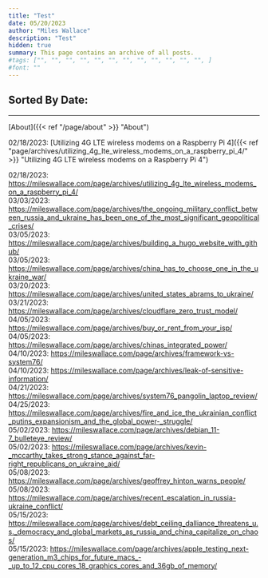 ```yaml
---
title: "Test"
date: 05/20/2023
author: "Miles Wallace"
description: "Test"
hidden: true
summary: This page contains an archive of all posts.
#tags: ["", "", "", "", "", "", "", "", "", "", "", "", ]
#font: ""
---
```


## Sorted By Date:
____

[About]({{< ref "/page/about" >}} "About")

02/18/2023: [Utilizing 4G LTE wireless modems on a Raspberry Pi 4]({{< ref "page/archives/utilizing_4g_lte_wireless_modems_on_a_raspberry_pi_4/" >}} "Utilizing 4G LTE wireless modems on a Raspberry Pi 4")


02/18/2023: https://mileswallace.com/page/archives/utilizing_4g_lte_wireless_modems_on_a_raspberry_pi_4/      
03/03/2023: https://mileswallace.com/page/archives/the_ongoing_military_conflict_between_russia_and_ukraine_has_been_one_of_the_most_significant_geopolitical_crises/  
03/05/2023: https://mileswallace.com/page/archives/building_a_hugo_website_with_github/   
03/05/2023: https://mileswallace.com/page/archives/china_has_to_choose_one_in_the_ukraine_war/    
03/20/2023: https://mileswallace.com/page/archives/united_states_abrams_to_ukraine/  
03/21/2023: https://mileswallace.com/page/archives/cloudflare_zero_trust_model/  
04/05/2023: https://mileswallace.com/page/archives/buy_or_rent_from_your_isp/  
04/05/2023: https://mileswallace.com/page/archives/chinas_integrated_power/    
04/10/2023: https://mileswallace.com/page/archives/framework-vs-system76/  
04/10/2023: https://mileswallace.com/page/archives/leak-of-sensitive-information/   
04/21/2023: https://mileswallace.com/page/archives/system76_pangolin_laptop_review/  
04/25/2023: https://mileswallace.com/page/archives/fire_and_ice_the_ukrainian_conflict_putins_expansionism_and_the_global_power-_struggle/  
05/02/2023: https://mileswallace.com/page/archives/debian_11-7_bulleteye_review/   
05/02/2023: https://mileswallace.com/page/archives/kevin-_mccarthy_takes_strong_stance_against_far-right_republicans_on_ukraine_aid/  
05/08/2023: https://mileswallace.com/page/archives/geoffrey_hinton_warns_people/   
05/08/2023: https://mileswallace.com/page/archives/recent_escalation_in_russia-ukraine_conflict/  
05/15/2023: https://mileswallace.com/page/archives/debt_ceiling_dalliance_threatens_u.s._democracy_and_global_markets_as_russia_and_china_capitalize_on_chaos/  
05/15/2023: https://mileswallace.com/page/archives/apple_testing_next-generation_m3_chips_for_future_macs_-_up_to_12_cpu_cores_18_graphics_cores_and_36gb_of_memory/   
